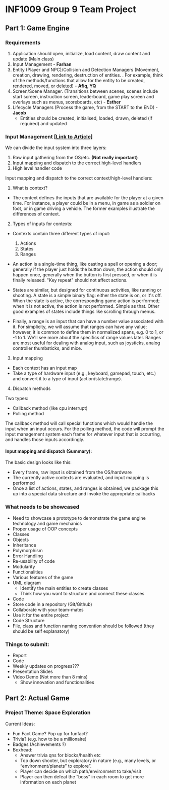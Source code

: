 # INF1009 Group 9 Team Project

## Part 1: Game Engine

### Requirements

1. Application should open, initialize, load content, draw content and update (Main class)
2. Input Management - **Farhan**
3. Entity (Player and NPC)/Collision and Detection Managers (Movement, creation, drawing, rendering, destruction of entities. . For example, think of the methods/functions that allow for the entity to be created, rendered, moved, or deleted) - **Afiq, YQ**
4. Screen/Scene Manager. (Transitions between scenes, scenes include start screen, instruction screen, leaderboard, game play screen and overlays such as menus, scoreboards, etc) - **Esther**
6. Lifecycle Managers (Process the game, from the START to the END) - **Jacob**
    - Entities should be created, initialised, loaded, drawn, deleted (if required) and updated

### Input Management [[Link to Article]](https://www.gamedev.net/blogs/entry/2250186-designing-a-robust-input-handling-system-for-games/)

We can divide the input system into three layers:

1. Raw input gathering from the OS/etc. **(Not really important)**
2. Input mapping and dispatch to the correct high-level handlers
3. High level handler code 

Input mapping and dispatch to the correct context/high-level handlers:

1. What is context?

- The context defines the inputs that are available for the player at a given time. For instance, a player could be in a menu, in game as a soldier on foot, or in game driving a vehicle. The former examples illustrate the differences of context.

2. Types of inputs for contexts:

- Contexts contain three different types of input:

    1. Actions
    2. States
    3. Ranges
    
- An action is a single-time thing, like casting a spell or opening a door; generally if the player just holds the button down, the action should only happen once, generally when the button is first pressed, or when it is finally released. "Key repeat" should not affect actions.

- States are similar, but designed for continuous activities, like running or shooting. A state is a simple binary flag: either the state is on, or it's off. When the state is active, the corresponding game action is performed; when it is not active, the action is not performed. Simple as that. Other good examples of states include things like scrolling through menus.

- Finally, a range is an input that can have a number value associated with it. For simplicity, we will assume that ranges can have any value; however, it is common to define them in normalized spans, e.g. 0 to 1, or -1 to 1. We'll see more about the specifics of range values later. Ranges are most useful for dealing with analog input, such as joysticks, analog controller thumbsticks, and mice.

3. Input mapping

- Each context has an input map
- Take a type of hardware input (e.g., keyboard, gamepad, touch, etc.) and convert it to a type of input (action/state/range). 

4. Dispatch methods

Two types:

- Callback method (like cpu interrupt)
- Polling method
    
The callback method will call special functions which would handle the input when an input occurs. For the polling method, the code will prompt the input management system each frame for whatever input that is occurring, and handles those inputs accordingly.

#### Input mapping and dispatch (Summary):
The basic design looks like this:

- Every frame, raw input is obtained from the OS/hardware
- The currently active contexts are evaluated, and input mapping is performed
- Once a list of actions, states, and ranges is obtained, we package this up into a special data structure and invoke the appropriate callbacks

    
### What needs to be showcased

- Need to showcase a prototype to demonstrate the game engine technology and
game mechanics
- Proper usage of OOP concepts
- Classes
- Objects 
- Inheritance
- Polymorphism
- Error Handling
- Re-usablilty of code
- Modularity
- Functionalities
- Various features of the game
- UML diagram
  - Identify the main entities to create classes
  - Think how you want to structure and connect these classes
- Code
- Store code in a repository (Git/Github)
- Collaborate with your team-mates
- Use it for the entire project
- Code Structure
- File, class and function naming convention should be followed (they should be self explanatory)

### Things to submit:
- Report
- Code
- Weekly updates on progress???
- Presentation Slides
- Video Demo (Not more than 8 mins)
  - Show innovation and functionalities
    
## Part 2: Actual Game

### Project Theme: Space Exploration

Current Ideas: 
- Fun Fact Game?  Pop up for funfact?
- Trivia? (e.g. how to be a millionaire)
- Badges (Achievements ?)
- Boxhead:	
  - Answer trivia qns for blocks/health etc
  - Top down shooter, but exploratory in nature (e.g., many levels, or “environment/planets” to explore”. 
  - Player can decide on which path/environment to take/visit
  - Player can then defeat the “boss” in each room to get more information on each planet
